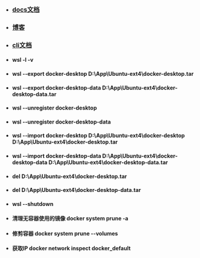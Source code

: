 + ### [docs文档](https://docs.docker.com/docker-for-windows/install-windows-home/)
+ ### [博客](https://www.cntofu.com/book/139/image/dockerfile/healthcheck.md)
+ ### [cli文档](https://docs.docker.com/engine/reference/commandline/cli/)


- #### wsl -l -v
- #### wsl --export docker-desktop D:\App\Ubuntu-ext4\docker-desktop.tar
- #### wsl --export docker-desktop-data D:\App\Ubuntu-ext4\docker-desktop-data.tar
- #### wsl --unregister docker-desktop
- #### wsl --unregister docker-desktop-data
- #### wsl --import docker-desktop D:\App\Ubuntu-ext4\docker-desktop D:\App\Ubuntu-ext4\docker-desktop.tar
- #### wsl --import docker-desktop-data D:\App\Ubuntu-ext4\docker-desktop-data D:\App\Ubuntu-ext4\docker-desktop-data.tar
- #### del D:\App\Ubuntu-ext4\docker-desktop.tar
- #### del D:\App\Ubuntu-ext4\docker-desktop-data.tar
- #### wsl --shutdown

- #### 清理无容器使用的镜像 docker system prune -a
- #### 修剪容器 docker system prune --volumes
- #### 获取IP docker network inspect docker_default